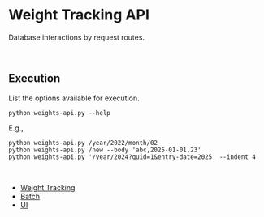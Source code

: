 # Weight Tracking API

Database interactions by request routes.

<br/>

## Execution

List the options available for execution.

`python weights-api.py --help`

E.g.,

```
python weights-api.py /year/2022/month/02
python weights-api.py /new --body 'abc,2025-01-01,23' 
python weights-api.py '/year/2024?quid=1&entry-date=2025' --indent 4
```

<br/>

- [Weight Tracking](../readme.md)
- [Batch](../batch/)
- [UI](../ui/)


